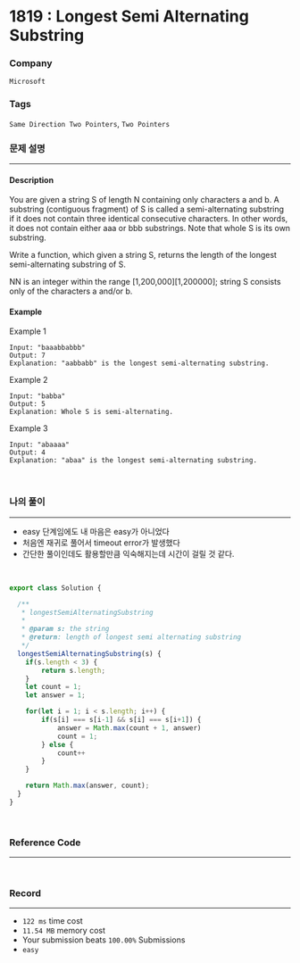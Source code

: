 1819 : Longest Semi Alternating Substring
===
### Company
`Microsoft`

### Tags
 `Same Direction Two Pointers`, `Two Pointers`

### 문제 설명
---
#### Description
You are given a string S of length N containing only characters a and b. A substring (contiguous fragment) of S is called a semi-alternating substring if it does not contain three identical consecutive characters. In other words, it does not contain either aaa or bbb substrings. Note that whole S is its own substring.

Write a function, which given a string S, returns the length of the longest semi-alternating substring of S.

NN is an integer within the range [1,200\,000][1,200000];
string S consists only of the characters a and/or b.

#### Example
Example 1
```
Input: "baaabbabbb"
Output: 7
Explanation: "aabbabb" is the longest semi-alternating substring.
```
Example 2
```
Input: "babba"
Output: 5
Explanation: Whole S is semi-alternating.
```
Example 3
```
Input: "abaaaa"
Output: 4
Explanation: "abaa" is the longest semi-alternating substring.
```
<br>

### 나의 풀이
---
- easy 단계임에도 내 마음은 easy가 아니었다
- 처음엔 재귀로 풀어서 timeout error가 발생했다
- 간단한 풀이인데도 활용할만큼 익숙해지는데 시간이 걸릴 것 같다.
<br>

```js
export class Solution {

  /**
   * longestSemiAlternatingSubstring
   *
   * @param s: the string
   * @return: length of longest semi alternating substring
   */
  longestSemiAlternatingSubstring(s) {
    if(s.length < 3) {
        return s.length;
    }
    let count = 1;
    let answer = 1;

    for(let i = 1; i < s.length; i++) {
        if(s[i] === s[i-1] && s[i] === s[i+1]) {
            answer = Math.max(count + 1, answer)
            count = 1;
        } else {
            count++
        }
    }

    return Math.max(answer, count);
  }
}
```
<br>

### Reference Code
---
<br>

### Record
---
- `122 ms` time cost
- `11.54 MB` memory cost
- Your submission beats `100.00%` Submissions
- `easy`

<br>
